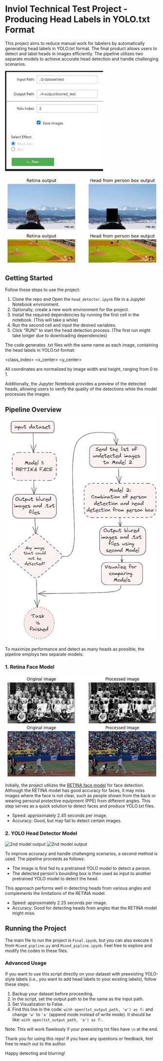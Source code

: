 # Inviol Technical Test Project - Producing Head Labels in YOLO.txt Format

This project aims to reduce manual work for labelers by automatically generating head labels in YOLO.txt format. The final product allows users to detect and label heads in images efficiently. The pipeline utilizes two separate models to achieve accurate head detection and handle challenging scenarios.

![User interface](./pics/interface.jpg)

![What the pipeline adds on top of Retina](./pics/4.png)

## Getting Started

Follow these steps to use the project:

1. Clone the repo and Open the `head_detector.ipynb` file in a Jupyter Notebook environment.
2. Optionally, create a new work environment for the project.
3. Install the required dependencies by running the first cell in the notebook. (This will take a while)
4. Run the second cell and input the desired variables.
5. Click "RUN!" to start the head detection process.
(The first run might take longer due to downloading dependencies)

The code generates .txt files with the same name as each image, containing the head labels in YOLO.txt format:

<class_index> <x_center> <y_center> <width> <height>

All coordinates are normalized by image width and height, ranging from 0 to 1.

Additionally, the Jupyter Notebook provides a preview of the detected heads, allowing users to verify the quality of the detections while the model processes the images.

## Pipeline Overview
![Pipeline flowchart](./pics/flowchart.png)

To maximize performance and detect as many heads as possible, the pipeline employs two separate models:

### 1. Retina Face Model

![Retina output](pics/1.jpg)

Initially, the project utilizes the [RETINA face model](https://github.com/serengil/retinaface) for face detection. Although the RETINA model has good accuracy for faces, it may miss images where the face is not clear, such as people shown from the back or wearing personal protective equipment (PPE) from different angles. This step serves as a quick solution to detect faces and produce YOLO.txt files.

- Speed: approximately 2.45 seconds per image.
- Accuracy: Good, but may fail to detect certain images.

### 2. YOLO Head Detector Model
![2nd model output](./pics/3(1).jpg)
![2nd model output](./pics/3(2).jpg)

To improve accuracy and handle challenging scenarios, a second method is used. The pipeline proceeds as follows:

- The image is first fed to a pretrained YOLO model to detect a person.
- The detected person's bounding box is then used as input to another pretrained YOLO model to detect the head.

This approach performs well in detecting heads from various angles and complements the limitations of the RETINA model.

- Speed: approximately 2.25 seconds per image.
- Accuracy: Good for detecting heads from angles that the RETINA model might miss.

## Running the Project

The main file to run the project is `Final.ipynb`, but you can also execute it from `Mixed_pipline.py` and `Mixed_pipline.ipynb`. Feel free to explore and modify the codes in these files.

### Advanced Usage

If you want to use this script directly on your dataset with preexisting YOLO-style labels (i.e., you want to add head labels to your existing labels), follow these steps:

1. Backup your dataset before proceeding.
2. In the script, set the output path to be the same as the input path.
3. Set Visualization to False.
4. Find this line in the code: `with open(txt_output_path, 'w') as f:` and change `'w'` to `'a'` (append mode instead of write mode). It should be like: `with open(txt_output_path, 'a') as f:`.

Note: This will work flawlessly if your preexisting txt files have `\n` at the end.

Thank you for using this repo! If you have any questions or feedback, feel free to reach out to the author.

Happy detecting and blurring!